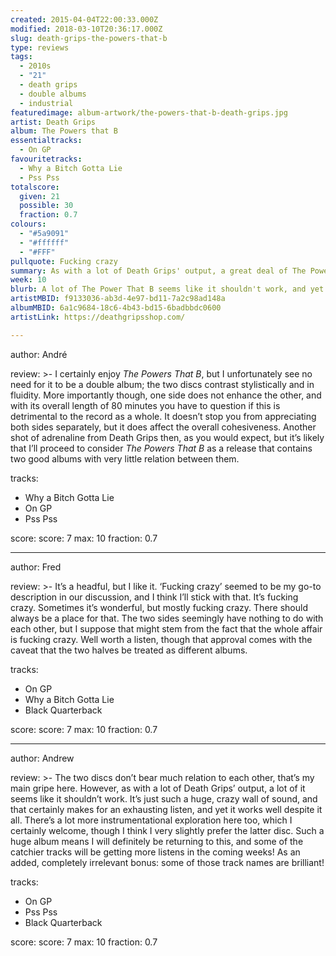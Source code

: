 ```yaml
---
created: 2015-04-04T22:00:33.000Z
modified: 2018-03-10T20:36:17.000Z
slug: death-grips-the-powers-that-b
type: reviews
tags:
  - 2010s
  - "21"
  - death grips
  - double albums
  - industrial
featuredimage: album-artwork/the-powers-that-b-death-grips.jpg
artist: Death Grips
album: The Powers that B
essentialtracks:
  - On GP
favouritetracks:
  - Why a Bitch Gotta Lie
  - Pss Pss
totalscore:
  given: 21
  possible: 30
  fraction: 0.7
colours:
  - "#5a9091"
  - "#ffffff"
  - "#FFF"
pullquote: Fucking crazy
summary: As with a lot of Death Grips' output, a great deal of The Powers That B seems like it shouldn't work. It's just a huge, crazy wall of sound, and that makes for an exhausting listen; yet it works well despite it all.
week: 10
blurb: A lot of The Power That B seems like it shouldn't work, and yet it does. It's a huge, crazy wall of sound, and that makes for an exhausting listen.
artistMBID: f9133036-ab3d-4e97-bd11-7a2c98ad148a
albumMBID: 6a1c9684-18c6-4b43-bd15-6badbbdc0600
artistLink: https://deathgripsshop.com/

---
```


author: André

review: >-
  I certainly enjoy *The Powers That B*, but I unfortunately see no need for it to be a double album; the two discs contrast stylistically and in fluidity. More importantly though, one side does not enhance the other, and with its overall length of 80 minutes you have to question if this is detrimental to the record as a whole. It doesn’t stop you from appreciating both sides separately, but it does affect the overall cohesiveness. Another shot of adrenaline from Death Grips then, as you would expect, but it’s likely that I’ll proceed to consider *The Powers That B* as a release that contains two good albums with very little relation between them.

tracks:
  - Why a Bitch Gotta Lie
  - ­On GP
  - ­Pss Pss

score:
  score: 7
  max: 10
  fraction: 0.7

---
author: Fred

review: >-
  It’s a headful, but I like it. ‘Fucking crazy’ seemed to be my go-to description in our discussion, and I think I’ll stick with that. It’s fucking crazy. Sometimes it’s wonderful, but mostly fucking crazy. There should always be a place for that. The two sides seemingly have nothing to do with each other, but I suppose that might stem from the fact that the whole affair is fucking crazy. Well worth a listen, though that approval comes with the caveat that the two halves be treated as different albums.

tracks:
  - On GP
  - ­Why a Bitch Gotta Lie
  - ­Black Quarterback

score:
  score: 7
  max: 10
  fraction: 0.7

---
author: Andrew

review: >- 
  The two discs don’t bear much relation to each other, that’s my main gripe here. However, as with a lot of Death Grips’ output, a lot of it seems like it shouldn’t work. It’s just such a huge, crazy wall of sound, and that certainly makes for an exhausting listen, and yet it works well despite it all. There’s a lot more instrumentational exploration here too, which I certainly welcome, though I think I very slightly prefer the latter disc. Such a huge album means I will definitely be returning to this, and some of the catchier tracks will be getting more listens in the coming weeks! As an added, completely irrelevant bonus: some of those track names are brilliant!

tracks:
  - On GP
  - ­Pss Pss
  - ­Black Quarterback

score:
  score: 7
  max: 10
  fraction: 0.7
